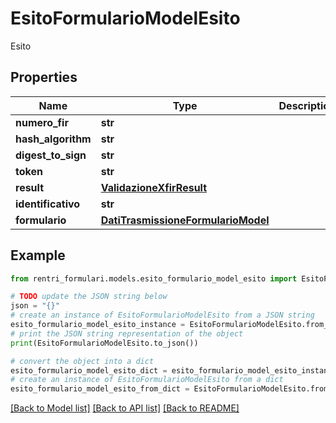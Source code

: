 # EsitoFormularioModelEsito

Esito

## Properties

Name | Type | Description | Notes
------------ | ------------- | ------------- | -------------
**numero_fir** | **str** |  | [optional] 
**hash_algorithm** | **str** |  | [optional] 
**digest_to_sign** | **str** |  | [optional] 
**token** | **str** |  | [optional] 
**result** | [**ValidazioneXfirResult**](ValidazioneXfirResult.md) |  | [optional] 
**identificativo** | **str** |  | [optional] 
**formulario** | [**DatiTrasmissioneFormularioModel**](DatiTrasmissioneFormularioModel.md) |  | [optional] 

## Example

```python
from rentri_formulari.models.esito_formulario_model_esito import EsitoFormularioModelEsito

# TODO update the JSON string below
json = "{}"
# create an instance of EsitoFormularioModelEsito from a JSON string
esito_formulario_model_esito_instance = EsitoFormularioModelEsito.from_json(json)
# print the JSON string representation of the object
print(EsitoFormularioModelEsito.to_json())

# convert the object into a dict
esito_formulario_model_esito_dict = esito_formulario_model_esito_instance.to_dict()
# create an instance of EsitoFormularioModelEsito from a dict
esito_formulario_model_esito_from_dict = EsitoFormularioModelEsito.from_dict(esito_formulario_model_esito_dict)
```
[[Back to Model list]](../README.md#documentation-for-models) [[Back to API list]](../README.md#documentation-for-api-endpoints) [[Back to README]](../README.md)


